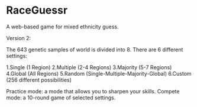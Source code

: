 # RaceGuessr
A web-based game for mixed ethnicity guess.

Version 2:

The 643 genetic samples of world is divided into 8.
There are 6 different settings:

1.Single (1 Region)
2.Multiple (2-4 Regions)
3.Majority (5-7 Regions)
4.Global (All Regions)
5.Random (Single-Multiple-Majority-Global)
6.Custom (256 different possibilities)

Practice mode: a mode that allows you to sharpen your skills.
Compete mode: a 10-round game of selected settings.